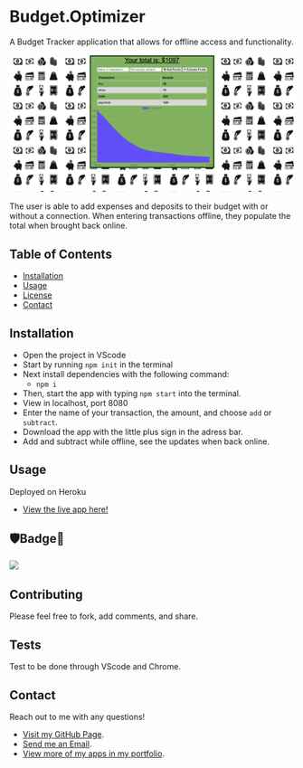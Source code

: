 # Budget.Optimizer
A Budget Tracker application that allows for offline access and functionality.

![](https://github.com/Q118/budget.optimizer/blob/master/screenshot.png)

The user is able to add expenses and deposits to their budget with or without a connection. When entering transactions offline, they populate the total when brought back online.


## Table of Contents
    
* [Installation](#Installation)
* [Usage](#Usage)
* [License](#🛡Badge📛)
* [Contact](#Contact)

## Installation

* Open the project in VScode
* Start by running `npm init` in the terminal
* Next install dependencies with the following command:
    * `npm i` 
* Then, start the app with typing `npm start` into the terminal.
* View in localhost, port 8080
* Enter the name of your transaction, the amount, and choose `add` or `subtract`.
* Download the app with the little plus sign in the adress bar.
* Add and subtract while offline, see the updates when back online.

## Usage

Deployed on Heroku

* [View the live app here!](https://safe-atoll-46825.herokuapp.com//)


## 🛡Badge📛

![](https://img.shields.io/badge/Shelby-Anne-purple)


## Contributing
        
Please feel free to fork, add comments, and share.
    
        
## Tests
    
Test to be done through VScode and Chrome.
    
    
## Contact
    
Reach out to me with any questions!
    
* [Visit my GitHub Page](https://github.com/q118).
* [Send me an Email](mailto:shelbyfish91@gmail.com).
* [View more of my apps in my portfolio](https://q118.github.io/shelby_rothman/portfolio.html).
